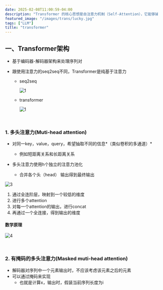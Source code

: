 ```yaml
---
date: 2025-02-08T11:00:59-04:00
description: "Transformer 的核心思想是自注意力机制（Self-Attention），它能够捕捉序列中不同位置之间的依赖关系。通过并行处理序列数据，Transformer 显著提高了训练效率。"
featured_image: "/images/trans/lucky.jpg"
tags: ["LLM"]
title: "transformer"
---
```


## 一、Transformer架构

- ﻿基于编码器-解码器架构来处理序列对

- ﻿跟使用注意力的seq2seq不同，Transformer是纯基于注意力

  - seq2seq

    ![1](/images/trans/1.png)

  - transformer

    ![1](/images/trans/2.jpg)

&nbsp;

### 1. 多头注意力(Muti-head attention)

+ 对同一key，value，query，希望抽取不同的信息*（类似卷积的多通道）*
  + 例如短距离关系和长距离关系

+ 多头注意力使用h个独立的注意力池化
  + 合并各个头（head） 输出得到最终输出

![3](/images/trans/3.png)

1. 通过全连阶层，映射到一个较低的维度
2. 进行多个attention
3. 对每一个attention的输出，进行concat
4. 再通过一个全连接，得到输出的维度

#### 数学原理

![4](/images/trans/4.jpg)

<!--more-->



&nbsp;

### 2. 有掩码的多头注意力(Masked muti-head attention)

- 解码器对序列中一个元素输出时，不应该考虑该元素之后的元素
- ﻿可以通过掩码来实现
  - ﻿也就是计算x，输出时，假装当前序列长度为i
